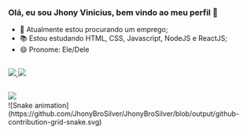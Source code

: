 ### Olá, eu sou Jhony Vinicius, bem vindo ao meu perfil 👋

- 🔭 Atualmente estou procurando um emprego;
- 📚 Estou estudando HTML, CSS, Javascript, NodeJS e ReactJS;
- 😄 Pronome: Ele/Dele

##

<div>
  <a href="https://github.com/JhonyBroSilver">
  <img height="180em" src="https://github-readme-stats.vercel.app/api?username=JhonyBroSilver&show_icons=true&theme=onedark&include_all_commits=true&count_private=true"/>
  <img height="180em" src="https://github-readme-stats.vercel.app/api/top-langs/?username=JhonyBroSilver&layout=compact&langs_count=7&theme=onedark"/>
</div>
  
  ##
  
  <div>
  <a href="https://www.linkedin.com/in/jhony-vinicius-broholka-silverio/" target="_blank"><img src="https://img.shields.io/badge/-LinkedIn-%230077B5?style=for-the-badge&logo=linkedin&logoColor=white" target="_blank"></a> 
    </div> 
    ![Snake animation](https://github.com/JhonyBroSilver/JhonyBroSilver/blob/output/github-contribution-grid-snake.svg)
